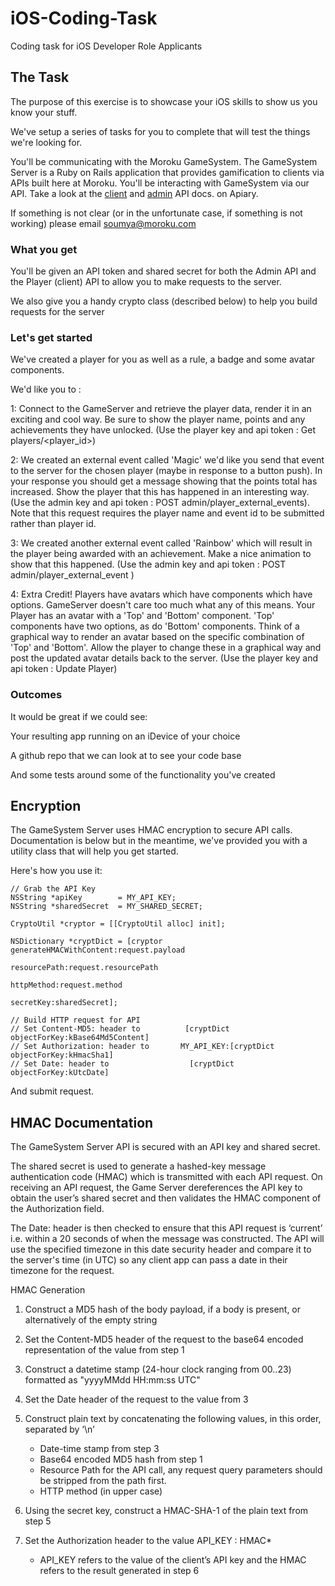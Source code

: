 # iOS-Coding-Task
Coding task for iOS Developer Role Applicants


## The Task
The purpose of this exercise is to showcase your iOS skills to show us you know your stuff.

We've setup a series of tasks for you to complete that will test the things we're looking for.

You'll be communicating with the Moroku GameSystem. The GameSystem Server is a Ruby on Rails application that provides gamification to clients via APIs built here at Moroku. You'll be interacting with GameSystem via our API. Take a look at the [client](http://docs.gamesystemclientapi.apiary.io/#) and [admin](http://docs.gamesystemadminapi.apiary.io/#) API docs. on Apiary.

If something is not clear (or in the unfortunate case, if something is not working) please email soumya@moroku.com

### What you get

You'll be given an API token and shared secret for both the Admin API and the Player (client) API to allow you to make requests to the server.

We also give you a handy crypto class (described below) to help you build requests for the server

### Let's get started

We've created a player for you as well as a rule, a badge and some avatar components.

We'd like you to :

1: Connect to the GameServer and retrieve the player data, render it in an exciting and cool way. Be sure to show the player name, points and any achievements they have unlocked. (Use the player key and api token : Get players/<player_id>)

2: We created an external event called 'Magic' we'd like you send that event to the server for the chosen player (maybe in response to a button push).  In your response you should get a message showing that the points total has increased. Show the player that this has happened in an interesting way. (Use the admin key and api token : POST admin/player_external_events). Note that this request requires the player name and event id to be submitted rather than player id.

3: We created another external event called 'Rainbow' which will result in the player being awarded with an achievement.  Make a nice animation to show that this happened. (Use the admin key and api token : POST admin/player_external_event )

4: Extra Credit!  Players have avatars which have components which have options.  GameServer doesn't care too much what any of this means. Your Player has an avatar with a 'Top' and 'Bottom' component. 'Top' components have two options, as do 'Bottom' components.  Think of a graphical way to render an avatar based on the specific combination of 'Top' and 'Bottom'.  Allow the player to change these in a graphical way and post the updated avatar details back to the server. (Use the player key and api token : Update Player)


### Outcomes

It would be great if we could see:

Your resulting app running on an iDevice of your choice

A github repo that we can look at to see your code base

And some tests around some of the functionality you've created


## Encryption

The GameSystem Server uses HMAC encryption to secure API calls. Documentation is below but in the meantime, we've provided you with a utility class that will help you get started.


Here's how you use it:



	// Grab the API Key
    NSString *apiKey 		= MY_API_KEY;
    NSString *sharedSecret  = MY_SHARED_SECRET;

    CryptoUtil *cryptor = [[CryptoUtil alloc] init];

    NSDictionary *cryptDict = [cryptor generateHMACWithContent:request.payload
                                                  resourcePath:request.resourcePath
                                                    httpMethod:request.method
                                                     secretKey:sharedSecret];

	// Build HTTP request for API
	// Set Content-MD5: header to          [cryptDict objectForKey:kBase64Md5Content]
	// Set Authorization: header to    	  MY_API_KEY:[cryptDict objectForKey:kHmacSha1]
	// Set Date: header to 					[cryptDict objectForKey:kUtcDate]

And submit request.


## HMAC Documentation
The GameSystem Server API is secured with an API key and shared secret.

The shared secret is used to generate a hashed-key message authentication code (HMAC) which is transmitted with each API request.  On receiving an API request, the Game Server dereferences the API key to obtain the user’s shared secret and then validates the HMAC component of the Authorization field.

The Date: header is then checked to ensure that this API request is ‘current’ i.e. within a 20 seconds of when the message was constructed. The API will use the specified timezone in this date security header and compare it to the server's time (in UTC) so any client app can pass a date in their timezone for the request.


HMAC Generation
1. Construct a MD5 hash of the body payload, if a body  is present, or alternatively of the empty string

2. Set the Content-MD5 header of the request to the base64 encoded representation of the value from step 1

3. Construct a datetime stamp (24-hour clock ranging from 00..23) formatted as "yyyyMMdd HH:mm:ss UTC"

4. Set the Date header of the request to the value from 3

5. Construct plain text by concatenating the following values, in this order, separated by ‘\n’
	* Date-time stamp from step 3
	* Base64 encoded MD5 hash from step 1
	* Resource Path for the API call, any request query parameters should be stripped from the path first.
	* HTTP method (in upper case)

6.  Using the secret key, construct a HMAC-SHA-1 of the plain text from step 5
7.  Set the Authorization header to the value API_KEY : HMAC*


	* API_KEY refers to the value of the client’s API key and the HMAC refers to the  result generated in step 6
